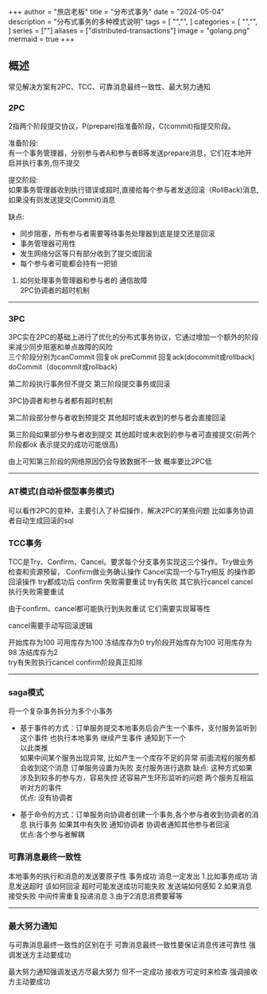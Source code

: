 +++
author = "旅店老板"
title = "分布式事务"
date = "2024-05-04"
description = "分布式事务的多种模式说明"
tags = [
	"","",
]
categories = [
    "","",
]
series = [""]
aliases = ["distributed-transactions"]
image = "golang.png"
mermaid = true
+++
## 概述
常见解决方案有2PC、TCC、可靠消息最终一致性、最大努力通知
### 2PC
2指两个阶段提交协议，P(prepare)指准备阶段，C(commit)指提交阶段。

准备阶段:  
有一个事务管理器，分别参与者A和参与者B等发送prepare消息，它们在本地开启并执行事务,但不提交  

提交阶段:  
如果事务管理器收到执行错误或超时,直接给每个参与者发送回滚（RollBack)消息,如果没有则发送提交(Commit)消息

缺点:
* 同步阻塞，所有参与者需要等待事务处理器到底是提交还是回滚
* 事务管理器可用性
* 发生网络分区等只有部分收到了提交或回滚
* 每个参与者可能都会持有一把锁
1. 如何处理事务管理器和参与者的 通信故障  
2PC协调者的超时机制
***
### 3PC
3PC实在2PC的基础上进行了优化的分布式事务协议，它通过增加一个额外的阶段来减少同步阻塞和单点故障的风险  
三个阶段分别为canCommit 回复ok   preCommit 回复ack(docommit或rollback) doCommit（docommit或rollback)   

第二阶段执行事务但不提交   第三阶段提交事务或回滚



3PC协调者和参与者都有超时机制  

第二阶段部分参与者收到预提交   其他超时或未收到的参与者会直接回滚

第三阶段如果部分参与者收到提交  其他超时或未收到的参与者可直接提交(前两个阶段都ok 表示提交的成功可能很高)

由上可知第三阶段的网络原因仍会导致数据不一致  概率要比2PC低
***
### AT模式(自动补偿型事务模式)
可以看作2PC的变种，主要引入了补偿操作，解决2PC的某些问题 比如事务协调者自动生成回滚的sql
### TCC事务
TCC是Try、Confirm、Cancel。要求每个分支事务实现这三个操作。Try做业务检查和资源预留， Confirm做业务确认操作 Cancel实现一个与Try相反
的操作即回滚操作
try都成功后 confirm 失败需要重试   try有失败  其它执行cancel cancel执行失败需要重试  

由于confirm、cancel都可能执行到失败重试  它们需要实现幂等性  

cancel需要手动写回滚逻辑  

开始库存为100  可用库存为100  冻结库存为0  try阶段开始库存为100  可用库存为98  冻结库存为2  
try有失败执行cancel
confirm阶段真正扣除

***
### saga模式
将一个复杂事务拆分为多个小事务  
* 基于事件的方式：订单服务提交本地事务后会产生一个事件，支付服务监听到这个事件 也执行本地事务 继续产生事件 通知到下一个  
以此类推  
如果中间某个服务出现异常, 比如产生一个库存不足的异常  前面流程的服务都会收到这个消息 订单服务设置为失败  支付服务进行退款
缺点: 这种方式如果涉及到较多的参与方，容易失控  还容易产生环形监听的问题 两个服务互相监听对方的事件  
优点: 没有协调者


* 基于命令的方式：订单服务向协调者创建一个事务,各个参与者收到协调者的消息 执行事务  如果其中有失败  通知协调者  协调者通知其他参与者回滚  
优点:各个参与者解耦
### 可靠消息最终一致性
本地事务的执行和消息的发送要原子性   事务成功  消息一定发出
1.比如事务成功  消息发送超时  该如何回滚  超时可能发送成功可能失败  发送端如何感知
2.如果消息接受失败 中间件需重复投递消息
3.由于2消息消费要幂等
***
### 最大努力通知
与可靠消息最终一致性的区别在于 可靠消息最终一致性要保证消息传递可靠性 强调发送方主动要成功

最大努力通知强调发送方尽最大努力 但不一定成功  接收方可定时来检查   强调接收方主动要成功
